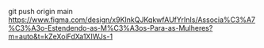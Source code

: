 git push origin main https://www.figma.com/design/x9KInkQJKqkwfAUfYrInIs/Associa%C3%A7%C3%A3o-Estendendo-as-M%C3%A3os-Para-as-Mulheres?m=auto&t=kZeXoiFdXa1XIWJs-1
